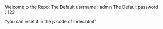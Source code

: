 Welcome to the Repo;
The Default username : admin
The Default password : 123

"you can reset it in the js code of index.html"
